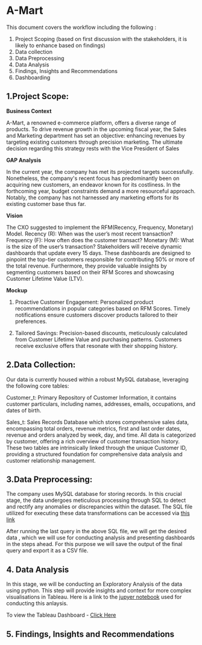 # A-Mart
This document covers the workflow including the following :
1. Project Scoping (based on first discussion with the stakeholders, it is likely to enhance based on findings)
2. Data collection
3. Data Preprocessing
4. Data Analysis
5. Findings, Insights and Recommendations
6. Dashboarding

## 1.Project Scope:
**Business Context**

A-Mart, a renowned e-commerce platform, offers a diverse range of products. To drive revenue growth in the upcoming fiscal year, the Sales and Marketing department has set an objective: 
enhancing revenues by targeting existing customers through precision marketing. The ultimate decision regarding this strategy rests with the Vice President of Sales

**GAP Analysis**

In the current year, the company has met its projected targets successfully. Nonetheless, the company's recent focus has predominantly been on acquiring new customers, an endeavor known for its costliness. 
In the forthcoming year, budget constraints demand a more resourceful approach. Notably, the company has not harnessed any marketing efforts for its existing customer base thus far. 

**Vision**

The CXO suggested to implement the RFM(Recency, Frequency, Monetary) Model.
Recency (R): When was the user’s most recent transaction?
Frequency (F): How often does the customer transact?
Monetary (M): What is the size of the user’s transaction?
Stakeholders will receive dynamic dashboards that update every 15 days. These dashboards are designed to pinpoint the top-tier customers responsible for contributing 50% or more of the total revenue. Furthermore, they provide valuable insights by segmenting customers based on their RFM Scores and showcasing Customer Lifetime Value (LTV). 

**Mockup**
1. Proactive Customer Engagement:
Personalized product recommendations in popular categories based on RFM Scores.
Timely notifications ensure customers discover products tailored to their preferences.

2. Tailored Savings:
Precision-based discounts, meticulously calculated from Customer Lifetime Value and purchasing patterns.
Customers receive exclusive offers that resonate with their shopping history.

## 2.Data Collection:
Our data is currently housed within a robust MySQL database, leveraging the following core tables:

Customer_t:
Primary Repository of Customer Information, it contains customer particulars, including names, addresses, emails, occupations, and dates of birth.

Sales_t:
Sales Records Database which stores comprehensive sales data, encompassing total orders, revenue metrics, first and last order dates, revenue and orders analyzed by week, day, and time. All data is categorized by customer, offering a rich overview of customer transaction history.
These two tables are intrinsically linked through the unique Customer ID, providing a structured foundation for comprehensive data analysis and customer relationship management.

 ## 3.Data Preprocessing:

The company uses MySQL database for storing records. In this crucial stage, the data undergoes meticulous processing through SQL to detect and rectify any anomalies or discrepancies within the dataset. The SQL file utilized for executing these data transformations can be accessed via [this link](https://github.com/Tableauexpert/A-Mart/blob/main/preprocess.sql)

After running the last query in the above SQL file, we will get the desired data , which we will use for conducting analysis and presenting dashboards in the steps ahead. For this purpose we will save the output of the final query and export it as a CSV file.

## 4. Data Analysis

In this stage, we will be conducting an Exploratory Analysis of the data using python. This step will provide insights and context for more complex visualisations in Tableau.
Here is a link to the [jupyer notebook]() used for conducting this anlaysis.

To view the Tableau Dashboard - [Click Here](https://public.tableau.com/app/profile/mansi.vermani1783/viz/E-Kart_Customer_Metric_16992262969920/CustomerMetricOverview)

## 5. Findings, Insights and  Recommendations

